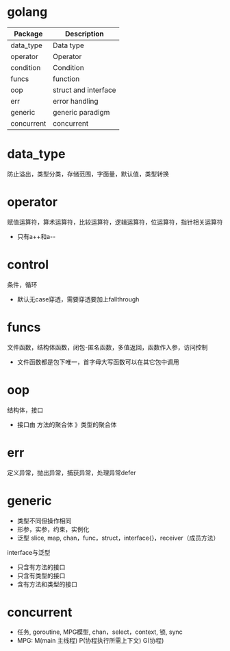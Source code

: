 # golang
|Package|Description|
|---|---|
|data_type|Data type|
|operator|Operator|
|condition|Condition|
|funcs|function|
|oop|struct and interface|
|err|error handling|
|generic|generic paradigm|
|concurrent|concurrent|

# data_type
防止溢出，类型分类，存储范围，字面量，默认值，类型转换

# operator
赋值运算符，算术运算符，比较运算符，逻辑运算符，位运算符，指针相关运算符
- 只有a++和a--

# control
条件，循环
- 默认无case穿透，需要穿透要加上fallthrough

# funcs
文件函数，结构体函数，闭包-匿名函数，多值返回，函数作入参，访问控制
- 文件函数都是包下唯一，首字母大写函数可以在其它包中调用

# oop
结构体，接口
- 接口由 方法的聚合体 》类型的聚合体

# err
定义异常，抛出异常，捕获异常，处理异常defer

# generic
- 类型不同但操作相同
- 形参，实参，约束，实例化
- 泛型 slice, map, chan，func，struct，interface{}，receiver（成员方法）

interface与泛型
- 只含有方法的接口
- 只含有类型的接口
- 含有方法和类型的接口

# concurrent
- 任务, goroutine, MPG模型, chan，select，context, 锁, sync
- MPG: M(main 主线程) P(协程执行所需上下文) G(协程)